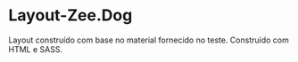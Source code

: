 # Layout-Zee.Dog
Layout construído com base no material fornecido no teste. Construído com HTML e SASS.
